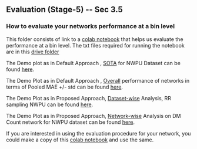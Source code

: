 ## Evaluation (Stage-5) -- Sec 3.5
### How to evaluate your networks performance at a bin level 

This folder consists of link to a [colab notebook](https://colab.research.google.com/drive/1LdNAc5hd0xwbqOZ2oHL007rr1Dw4TPRR?usp=sharing) that helps us evaluate the performance at a bin level. The txt files required for running the notebook are in this [drive folder](https://drive.google.com/drive/folders/1c_6cyqN1g34tvS4uXEISsXkbcugFTBka?usp=sharing)

The Demo plot as in Default Approach , [SOTA](https://deepcount.iiit.ac.in/dashboard#sota) for NWPU Dataset can be found [here](https://colab.research.google.com/drive/1LdNAc5hd0xwbqOZ2oHL007rr1Dw4TPRR#scrollTo=h2kMILSShVFc).

The Demo Plot as in Default Approach , [Overall](https://deepcount.iiit.ac.in/dashboard#all) performance of networks in terms of Pooled MAE +/- std can be found [here](https://colab.research.google.com/drive/1LdNAc5hd0xwbqOZ2oHL007rr1Dw4TPRR#scrollTo=gdjk7W2rlLmm).

The Demo Plot as in Proposed Approach, [Dataset-wise](https://deepcount.iiit.ac.in/dashboard#dwa) Analysis, RR sampling NWPU can be found [here](https://colab.research.google.com/drive/1LdNAc5hd0xwbqOZ2oHL007rr1Dw4TPRR#scrollTo=yKmGSqTPq2um&line=4&uniqifier=1).

The Demo Plot as in Proposed Approach, [Network-wise](https://deepcount.iiit.ac.in/dashboard#nwa) Analysis on DM Count network for NWPU dataset can be found [here](https://colab.research.google.com/drive/1LdNAc5hd0xwbqOZ2oHL007rr1Dw4TPRR#scrollTo=_VDxEKXfFow6&line=3&uniqifier=1).

If you are interested in using the evaluation procedure for your network, you could make a copy of this [colab notebook](https://colab.research.google.com/drive/1LdNAc5hd0xwbqOZ2oHL007rr1Dw4TPRR?usp=sharing)  and use the same.